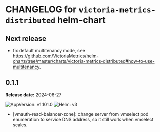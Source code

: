 # CHANGELOG for `victoria-metrics-distributed` helm-chart

## Next release

- fix default multitenancy mode, see https://github.com/VictoriaMetrics/helm-charts/tree/master/charts/victoria-metrics-distributed#how-to-use-multitenancy.

## 0.1.1

**Release date:** 2024-06-27

![AppVersion: v1.101.0](https://img.shields.io/static/v1?label=AppVersion&message=v1.101.0&color=success&logo=)
![Helm: v3](https://img.shields.io/static/v1?label=Helm&message=v3&color=informational&logo=helm)

- [vmauth-read-balancer-zone]: change server from vmselect pod enumeration to service DNS address, so it still work when vmselect scales.
